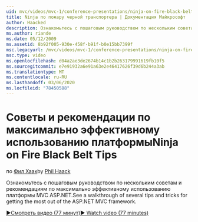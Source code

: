 ```yaml
---
uid: mvc/videos/mvc-1/conference-presentations/ninja-on-fire-black-belt-tips
title: Ninja по пожару черной транспортера | Документация Майкрософт
author: Haacked
description: Ознакомьтесь с пошаговым руководством по нескольким советам и рекомендациям по максимально эффективному использованию платформы MVC ASP.NET.
ms.author: riande
ms.date: 05/12/2009
ms.assetid: 8b92f005-930e-458f-b91f-b0e15bb7399f
msc.legacyurl: /mvc/videos/mvc-1/conference-presentations/ninja-on-fire-black-belt-tips
msc.type: video
ms.openlocfilehash: d04a2ae3de2674b14c1b2b263179991619fb10f5
ms.sourcegitcommit: e7e91932a6e91a63e2e46417626f39d6b244a3ab
ms.translationtype: MT
ms.contentlocale: ru-RU
ms.lasthandoff: 03/06/2020
ms.locfileid: "78450588"
---
```

# <a name="ninja-on-fire-black-belt-tips"></a><span data-ttu-id="9b709-103">Советы и рекомендации по максимально эффективному использованию платформы</span><span class="sxs-lookup"><span data-stu-id="9b709-103">Ninja on Fire Black Belt Tips</span></span>

<span data-ttu-id="9b709-104">по [Фил Хаак](https://github.com/Haacked)</span><span class="sxs-lookup"><span data-stu-id="9b709-104">by [Phil Haack](https://github.com/Haacked)</span></span>

<span data-ttu-id="9b709-105">Ознакомьтесь с пошаговым руководством по нескольким советам и рекомендациям по максимально эффективному использованию платформы MVC ASP.NET.</span><span class="sxs-lookup"><span data-stu-id="9b709-105">See a walkthrough of several tips and tricks for getting the most out of the ASP.NET MVC framework.</span></span>

[<span data-ttu-id="9b709-106">&#9654;Смотреть видео (77 минут)</span><span class="sxs-lookup"><span data-stu-id="9b709-106">&#9654; Watch video (77 minutes)</span></span>](https://channel9.msdn.com/Blogs/ASP-NET-Site-Videos/ninja-on-fire-black-belt-tips)
